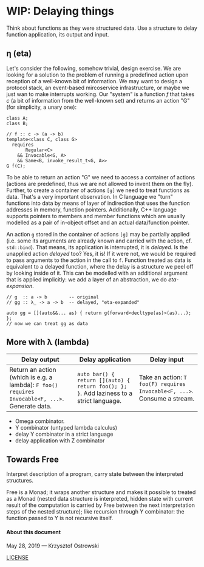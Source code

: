 
# WIP: Delaying things

Think about functions as they were structured data. Use a structure to delay function application, its output and input.

## η (eta)

Let's consider the following, somehow trivial, design exercise. We are looking for a solution to the problem of running a predefined action upon reception of a well-known bit of information. We may want to design a protocol stack, an event-based mircoservice infrastructure, or maybe we just wan to make interrupts working. Our "system" is a function _f_ that takes _c_ (a bit of information from the well-known set) and returns an action "G" (for simplicity, a unary one):

```
class A;
class B;

// f :: c -> (a -> b)
template<class C, class G>
  requires
       Regular<C>
    && Invocable<G, A>
    && Same<B, invoke_result_t<G, A>>
G f(C);
```

To be able to return an action "G" we need to access a container of actions (actions are predefined, thus we are not allowed to invent them on the fly). Further, to create a container of actions `[g]` we need to treat functions as data. That's a very important observation. In C language we "turn" functions into data by means of layer of indirection that uses the function addresses in memory, function pointers. Additionally, C++ language supports pointers to members and member functions which are usually modelled as a pair of in-object offset and an actual data/function pointer.

An action `g` stored in the container of actions `[g]` may be partially applied (i.e. some its arguments are already known and carried with the action, cf. `std::bind`). That means, its application is interrupted, it is _delayed_. Is the unapplied action _delayed_ too? Yes, it is! If it were not, we would be required to pass arguments to the action in the call to `f`. Function treated as data is equivalent to a delayed function, where the delay is a structure we peel off by looking inside of it. This can be modelled with an additional argument that is applied implicitly: we add a layer of an abstraction, we do _eta-expansion_.

```
// g  :: a -> b        -- original
// gg :: λ_ -> a -> b  -- delayed, "eta-expanded"

auto gg = [](auto&&... as) { return g(forward<decltype(as)>(as)...); };
// now we can treat gg as data
```

## More with λ (lambda)

| Delay output | Delay application | Delay input |
|---|---|---|
| Return an action (which is e.g. a lambda): `F foo() requires Invocable<F, ...>`. Generate data. | `auto bar() { return [](auto) { return foo(); }; }`. Add laziness to a strict language. | Take an action: `T foo(F) requires Invocable<F, ...>`. Consume a stream. |

+ Omega combinator.
+ Y combinator (untyped lambda calculus)
+ delay Y combinator in a strict language
+ delay application with Z combinator

## Towards Free

Interpret description of a program, carry state between the interpreted structures.

Free is a Monad; it wraps another structure and makes it possible to treated as a Monad (nested data structure is interpreted, hidden state with current result of the computation is carried by Free between the next interpretation steps of the nested structure); like recursion through Y combinator: the function passed to Y is not recursive itself.

#### About this document

May 28, 2019 &mdash; Krzysztof Ostrowski

[LICENSE](https://github.com/insooth/insooth.github.io/blob/master/LICENSE)
